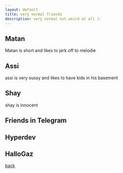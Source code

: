```yaml
---
layout: default
title: very normal friends
description: very normal not weird at all (:
---
```


## Matan
Matan is short and likes to jerk off to melodie
## Assi
assi is very sussy and likes to have kids in his basement
## Shay
shay is innocent
## Friends in Telegram
## Hyperdev
## HalloGaz
[back](./)
